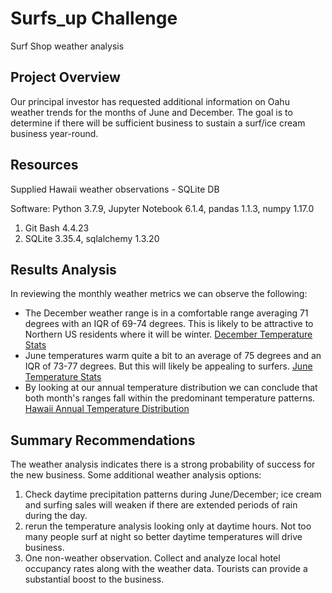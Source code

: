 # Surfs_up Challenge
Surf Shop weather analysis
## Project Overview
 Our principal investor has requested additional information on Oahu weather trends for the months of June and December.  The goal is to determine if there will be sufficient business to sustain a surf/ice cream business year-round.

## Resources
Supplied Hawaii weather observations - SQLite DB

Software: Python 3.7.9, Jupyter Notebook 6.1.4, pandas 1.1.3, numpy 1.17.0
1. Git Bash 4.4.23
2. SQLite 3.35.4, sqlalchemy 1.3.20

## Results Analysis
In reviewing the monthly weather metrics we can observe the following:
* The December weather range is in a comfortable range averaging 71 degrees with an IQR of 69-74 degrees.  This is likely to be attractive to Northern US residents where it will be winter.  [December Temperature Stats](https://github.com/goldbala55/surfs_up/blob/main/December_Hawaii_Temperature_Statistics.png)
* June temperatures warm quite a bit to an average of 75 degrees and an IQR of 73-77 degrees.  But this will likely be appealing to surfers. [June Temperature Stats](https://github.com/goldbala55/surfs_up/blob/main/June_Hawaii_Temperature_Statistics.png)
* By looking at our annual temperature distribution we can conclude that both month's ranges fall within the predominant temperature patterns. [Hawaii Annual Temperature Distribution](https://github.com/goldbala55/surfs_up/blob/main/Annual_Hawaii_Temperature_Distribution.png)

## Summary Recommendations
The weather analysis indicates there is a strong probability of success for the new business. Some additional weather analysis options:
1. Check daytime precipitation patterns during June/December; ice cream and surfing sales will weaken if there are extended periods of rain during the day.
2. rerun the temperature analysis looking only at daytime hours.  Not too many people surf at night so better daytime temperatures will drive business.
3. One non-weather observation.  Collect and analyze local hotel occupancy rates along with the weather data.  Tourists can provide a substantial boost to the business.